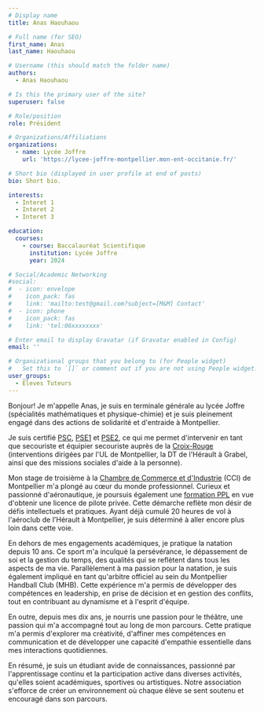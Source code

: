 ```yaml
---
# Display name
title: Anas Haouhaou

# Full name (for SEO)
first_name: Anas
last_name: Haouhaou

# Username (this should match the folder name)
authors:
  - Anas Haouhaou

# Is this the primary user of the site?
superuser: false

# Role/position
role: Président

# Organizations/Affiliations
organizations:
  - name: Lycée Joffre
    url: 'https://lycee-joffre-montpellier.mon-ent-occitanie.fr/'

# Short bio (displayed in user profile at end of posts)
bio: Short bio.

interests:
  - Interet 1
  - Interet 2
  - Interet 3

education:
  courses:
    - course: Baccalauréat Scientifique
      institution: Lycée Joffre
      year: 2024

# Social/Academic Networking
#social:
#  - icon: envelope
#    icon_pack: fas
#    link: 'mailto:test@gmail.com?subject=[M&M] Contact'
#  - icon: phone
#    icon_pack: fas
#    link: 'tel:06xxxxxxxx'

# Enter email to display Gravatar (if Gravatar enabled in Config)
email: ''

# Organizational groups that you belong to (for People widget)
#   Set this to `[]` or comment out if you are not using People widget.
user_groups:
  - Eleves Tuteurs
---
```


Bonjour! Je m'appelle Anas, je suis en terminale générale au lycée Joffre (spécialités mathématiques et physique-chimie) et je suis pleinement engagé dans des actions de solidarité et d'entraide à Montpellier.

Je suis certifié [PSC](https://www.croix-rouge.fr/formations), [PSE1](https://competence.croix-rouge.fr/formation/premiers-secours-en-equipe-de-niveau-1-pse1/) et [PSE2](https://competence.croix-rouge.fr/formation/premiers-secours-en-equipe-de-niveau-2-pse2/), ce qui me permet d'intervenir en tant que secouriste et équipier secouriste auprès de la [Croix-Rouge](https://www.croix-rouge.fr/) (interventions dirigées par l'UL de Montpellier, la DT de l'Hérault à Grabel, ainsi que des missions sociales d'aide à la personne).

Mon stage de troisième à la [Chambre de Commerce et d'Industrie](https://www.herault.cci.fr/) (CCI) de Montpellier m'a plongé au cœur du monde professionnel. Curieux et passionné d'aéronautique, je poursuis également une [formation PPL](https://www.aeroformation.fr/formations/licence-ppl/) en vue d'obtenir une licence de pilote privée. Cette démarche reflète mon désir de défis intellectuels et pratiques. Ayant déjà cumulé 20 heures de vol à l'aéroclub de l'Hérault à Montpellier, je suis déterminé à aller encore plus loin dans cette voie.

En dehors de mes engagements académiques, je pratique la natation depuis 10 ans. Ce sport m'a inculqué la persévérance, le dépassement de soi et la gestion du temps, des qualités qui se reflètent dans tous les aspects de ma vie. Parallèlement à ma passion pour la natation, je suis également impliqué en tant qu'arbitre officiel au sein du Montpellier Handball Club (MHB). Cette expérience m'a permis de développer des compétences en leadership, en prise de décision et en gestion des conflits, tout en contribuant au dynamisme et à l'esprit d'équipe. 

En outre, depuis mes dix ans, je nourris une passion pour le théâtre, une passion qui m'a accompagné tout au long de mon parcours. Cette pratique m'a permis d'explorer ma créativité, d'affiner mes compétences en communication et de développer une capacité d'empathie essentielle dans mes interactions quotidiennes.

En résumé, je suis un étudiant avide de connaissances, passionné par l'apprentissage continu et la participation active dans diverses activités, qu'elles soient académiques, sportives ou artistiques. Notre association s'efforce de créer un environnement où chaque élève se sent soutenu et encouragé dans son parcours.